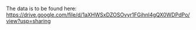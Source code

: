 The data is to be found here: https://drive.google.com/file/d/1aXHWSxDZOSOvyr1FGihnl4gQX0WDPdPo/view?usp=sharing
